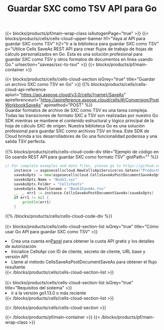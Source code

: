 ﻿---
title:  Guardar SXC como TSV API para Go
description:  Usando Aspose.Cells Cloud SDK for Go para guardar el archivo de formato SXC como archivo de formato TSV.
url: /es/go/saveas/sxc-to-tsv/
---
{{< blocks/products/pf/main-wrap-class isAutogenPage="true" >}}
{{< blocks/products/cells/cells-cloud-upper-banner h1="Vaya al API para guardar SXC como TSV" h2="Ir a la biblioteca para guardar SXC como TSV" p="Utilice Cells SaveAs REST API para crear flujos de trabajo de hojas de cálculo personalizados en Go. Esta es una solución profesional para guardar SXC como TSV y otros formatos de documentos en línea usando Go." urlsection="saveas/sxc-to-tsv/" >}}
{{< blocks/products/pf/main-container >}}

{{< blocks/products/cells/cells-cloud-section isGrey="true" title="Guardar un archivo SXC como TSV en Go" >}}
{{% blocks/products/cells/cells-cloud-api-reference apiurl="https://api.aspose.cloud/v3.0/cells/{name}/SaveAs" apireferenceurl="https://apireference.aspose.cloud/cells/#/Conversion/PostWorkbookSaveAs" apimethod="POST" %}}
<br/>
Guardar formatos de archivo de SXC como TSV es una tarea compleja. Todas las transiciones de formato SXC a TSV son realizadas por nuestro Go SDK mientras se mantiene el contenido estructural y lógico principal de la hoja de cálculo SXC de origen. Nuestra biblioteca Go es una solución profesional para guardar SXC como archivos TSV en línea. Este SDK de Cloud brinda a los desarrolladores de Go una funcionalidad poderosa y una salida TSV perfecta.
<br/>
<br/>
{{% blocks/products/cells/cells-cloud-code-div title="Ejemplo de código en Go usando REST API para guardar SXC como formato TSV" gistPath="" %}}
  
```go
// For complete examples and data files, please go to https://github.com/aspose-cells-cloud/aspose-cells-cloud-go/
    instance := asposecellscloud.NewCellsApiService(os.Getenv("ProductClientId"), os.Getenv("ProductClientSecret"))
    saveAsOpts := new(asposecellscloud.CellsSaveAsPostDocumentSaveAsOpts)
    saveAsOpts.Name = "Book1.sxc"
    saveAsOpts.Folder = "CellsTests"
    saveAsOpts.Newfilename = "Book1SaveAs.tsv"
    _, _, err1 := instance.CellsSaveAsPostDocumentSaveAs(saveAsOpts)
    if err1 != nil {
	    println(err1)
    }
```
  
{{% /blocks/products/cells/cells-cloud-code-div %}}
<br/>
<br/>
{{< blocks/products/cells/cells-cloud-section-list isGrey="true" title="Cómo usar Go API para guardar SXC como TSV" >}}
<li> Crea una cuenta en<a href="https://dashboard.aspose.cloud/">Panel</a> para obtener la cuota API gratis y los detalles de autorización</li>
<li>Inicialice CellsApi con ID de cliente, secreto de cliente, URL base y versión API</li>
<li>Llame al método CellsSaveAsPostDocumentSaveAs para obtener el flujo resultante</li>
{{< /blocks/products/cells/cells-cloud-section-list >}}
<br/>
<br/>
{{< blocks/products/cells/cells-cloud-section-list isGrey="true" title="Requisitos del sistema" >}}
<li>ir a la versión go1.13.0 o más reciente</li>
{{< /blocks/products/cells/cells-cloud-section-list >}}

{{< /blocks/products/cells/cells-cloud-section >}}

{{< /blocks/products/pf/main-container >}}
{{< /blocks/products/pf/main-wrap-class >}}
